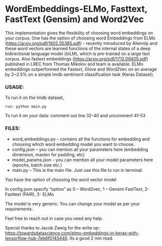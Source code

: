 # WordEmbeddings-ELMo, Fasttext, FastText (Gensim) and Word2Vec

This implementation gives the flexibility of choosing word embeddings on your corpus. One has the option of choosing word Embeddings from ELMo (https://arxiv.org/pdf/1802.05365.pdf) - recently introduced by Allennlp and these word vectors are learned functions of the internal states of a deep bidirectional language model (biLM), which is pre-trained on a large text corpus. Also fastext embeddings (https://arxiv.org/pdf/1712.09405.pdf) published in LREC from Thomas Mikolov and team is available. 
ELMo embeddings outperformed the Fastext, Glove and Word2Vec on an average by 2~2.5% on a simple Imdb sentiment classification task (Keras Dataset). 

### USAGE:

To run it on the Imdb dataset, 

	run: python main.py

To run it on your data: comment out line 32-40 and uncomment 41-53


### FILES:
* word_embeddings.py – contains all the functions for embedding and choosing which word embedding model you want to choose.
* config.json – you can mention all your parameters here (embedding dimension, maxlen for padding, etc)
* model_params.json - you can mention all your model parameters here (epochs, batch size etc.)
* main.py – This is the main file. Just use this file to run in terminal.
 
You have the option of choosing the word vector model

In config.json specify “option” as  0 – Word2vec, 1 – Gensim FastText, 2- Fasttext (FAIR), 3- ELMo


The model is very generic. You can change your model as per your requirements. 

Feel free to reach out in case you need any help.

Special thanks to Jacob Zweig for the write up: https://towardsdatascience.com/elmo-embeddings-in-keras-with-tensorflow-hub-7eb6f0145440. Its a good 2 min read.
